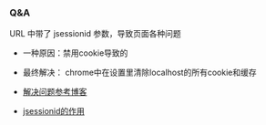 ### Q&A
URL 中带了 jsessionid 参数，导致页面各种问题
- 一种原因：禁用cookie导致的
- 最终解决： chrome中在设置里清除localhost的所有cookie和缓存

- [解决问题参考博客](https://yq.aliyun.com/articles/101169)
- [jsessionid的作用](http://sxsoft.blog.163.com/blog/static/190412229200911103116773)



